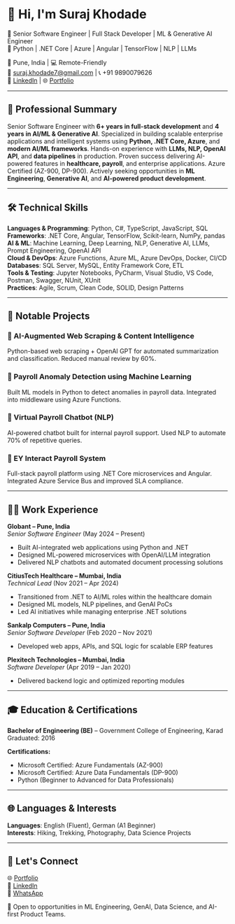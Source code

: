 # 👋 Hi, I'm Suraj Khodade

🚀 Senior Software Engineer | Full Stack Developer | ML & Generative AI Engineer  
🧠 Python | .NET Core | Azure | Angular | TensorFlow | NLP | LLMs  

📍 Pune, India | 💻 Remote-Friendly  
📧 [suraj.khodade7@gmail.com](mailto:suraj.khodade7@gmail.com) | 📞 +91 9890079626  
🔗 [LinkedIn](https://linkedin.com/in/surajkhodade) | 🌐 [Portfolio](https://dev-persona.vercel.app)

---

## 💼 Professional Summary

Senior Software Engineer with **6+ years in full-stack development** and **4 years in AI/ML & Generative AI**. Specialized in building scalable enterprise applications and intelligent systems using **Python, .NET Core, Azure**, and **modern AI/ML frameworks**. Hands-on experience with **LLMs, NLP, OpenAI API**, and **data pipelines** in production. Proven success delivering AI-powered features in **healthcare, payroll**, and enterprise applications. Azure Certified (AZ-900, DP-900). Actively seeking opportunities in **ML Engineering**, **Generative AI**, and **AI-powered product development**.

---

## 🛠️ Technical Skills

**Languages & Programming**: Python, C#, TypeScript, JavaScript, SQL  
**Frameworks**: .NET Core, Angular, TensorFlow, Scikit-learn, NumPy, pandas  
**AI & ML**: Machine Learning, Deep Learning, NLP, Generative AI, LLMs, Prompt Engineering, OpenAI API  
**Cloud & DevOps**: Azure Functions, Azure ML, Azure DevOps, Docker, CI/CD  
**Databases**: SQL Server, MySQL, Entity Framework Core, ETL  
**Tools & Testing**: Jupyter Notebooks, PyCharm, Visual Studio, VS Code, Postman, Swagger, NUnit, XUnit  
**Practices**: Agile, Scrum, Clean Code, SOLID, Design Patterns

---

## 🧩 Notable Projects

### 🔹 AI-Augmented Web Scraping & Content Intelligence
Python-based web scraping + OpenAI GPT for automated summarization and classification. Reduced manual review by 60%.

### 🔹 Payroll Anomaly Detection using Machine Learning
Built ML models in Python to detect anomalies in payroll data. Integrated into middleware using Azure Functions.

### 🔹 Virtual Payroll Chatbot (NLP)
AI-powered chatbot built for internal payroll support. Used NLP to automate 70% of repetitive queries.

### 🔹 EY Interact Payroll System
Full-stack payroll platform using .NET Core microservices and Angular. Integrated Azure Service Bus and improved SLA compliance.

---

## 👨‍💻 Work Experience

**Globant – Pune, India**  
*Senior Software Engineer* (May 2024 – Present)  
- Built AI-integrated web applications using Python and .NET  
- Designed ML-powered microservices with OpenAI/LLM integration  
- Delivered NLP chatbots and automated document processing solutions  

**CitiusTech Healthcare – Mumbai, India**  
*Technical Lead* (Nov 2021 – Apr 2024)  
- Transitioned from .NET to AI/ML roles within the healthcare domain  
- Designed ML models, NLP pipelines, and GenAI PoCs  
- Led AI initiatives while managing enterprise .NET solutions  

**Sankalp Computers – Pune, India**  
*Senior Software Developer* (Feb 2020 – Nov 2021)  
- Developed web apps, APIs, and SQL logic for scalable ERP features  

**Plexitech Technologies – Mumbai, India**  
*Software Developer* (Apr 2019 – Jan 2020)  
- Delivered backend logic and optimized reporting modules  

---

## 🎓 Education & Certifications

**Bachelor of Engineering (BE)** – Government College of Engineering, Karad  
Graduated: 2016

**Certifications:**  
- Microsoft Certified: Azure Fundamentals (AZ-900)  
- Microsoft Certified: Azure Data Fundamentals (DP-900)  
- Python (Beginner to Advanced for Data Professionals)  

---

## 🌐 Languages & Interests

**Languages**: English (Fluent), German (A1 Beginner)  
**Interests**: Hiking, Trekking, Photography, Data Science Projects

---

## 🤝 Let's Connect

🌐 [Portfolio](https://dev-persona.vercel.app)  
💼 [LinkedIn](https://linkedin.com/in/surajkhodade)  
📱 [WhatsApp](https://wa.me/919890079626)  

💬 Open to opportunities in ML Engineering, GenAI, Data Science, and AI-first Product Teams.
